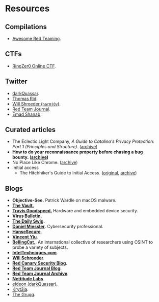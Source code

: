 # Resources

## Compilations
- [Awesome Red Teaming](https://github.com/yeyintminthuhtut/Awesome-Red-Teaming).

## CTFs
- [RingZer0 Online CTF](https://ringzer0ctf.com/).

## Twitter
- [darkQuassar](https://twitter.com/darkQuassar).
- [Thomas Rid](https://twitter.com/RidT).
- [Will Shroeder (`harmj0y`)](https://twitter.com/harmj0y).
- [Red Team Journal](https://twitter.com/redteamjournal).
- [Emad Shanab](https://twitter.com/Alra3ees).

## Curated articles
- The Eclectic Light Company, _A Guide to Catalina's Privacy Protection: Part 1
  (Principles and Structure)_. ([archive](https://archive.is/T2P52))
- **How to do your reconnaissance property before chasing a bug bounty. ([archive](https://archive.is/uJMHp))**
- No Place Like Chrome. ([archive](https://archive.is/ddg4Y))
- Initial access
  - The Hitchhiker's Guide to Initial Access. ([original](https://posts.specterops.io/the-hitchhikers-guide-to-initial-access-57b66aa80dd6), [archive](https://archive.is/7NXhG))

## Blogs
- **Objective-See.** Patrick Wardle on macOS malware.
- [**The Vault.**](https://swapcontext.blogspot.com)
- [**Travis Goodspeed.**](https://travisgoodspeed.blogspot.com) Hardware and embedded device security.
- [**Virus Bulletin**](https://www.virusbulletin.com/).
- [**The Daily Swig**](https://portswigger.net/daily-swig).
- [**Daniel Miessler**](https://danielmiessler.com/). Cybersecurity professional.
- [**HanseSecure**](https://hansesecure.de/blog/?lang=en).
- [**Vincent Yiu**](https://vincentyiu.com/red-team-tips).
- [**BellingCat.**](https://www.bellingcat.com/). An international collective
  of researchers using OSINT to probe a variety of subjects.
- [**IntelTechniques.com**](https://inteltechniques.com/blog/).
- [**Will Schroeder**](https://blog.harmj0y.net/).
- [**Red Canary Security Blog**](https://redcanary.com/blog/).
- [**Red Team Journal Blog**](https://redteamjournal.com/blog).
- [**Red Team Journal Archive**](https://redteamjournal.com/archive).
- [**Nettitude Labs**](https://labs.nettitude.com/).
- [eideon (darkQuassar)](https://www.eideon.com/).
- [Kryt3ia](https://krypt3ia.wordpress.com/).
- [The Grugq](https://gru.gq).
